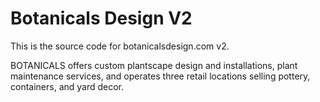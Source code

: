 # Botanicals Design V2

This is the source code for botanicalsdesign.com v2.

BOTANICALS offers custom plantscape design and installations, plant maintenance services, and operates three retail locations selling pottery, containers, and yard decor.

